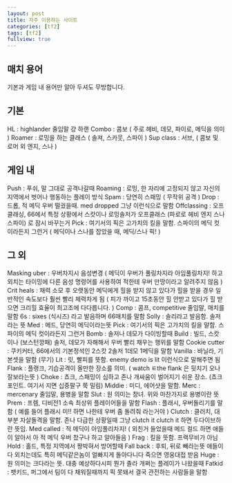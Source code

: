 ```yaml
---
layout: post
title: 자주 이용하는 사이트
categories: [tf2]
tags: [tf2]
fullview: true
---
```


## 매치 용어
기본과 게임 내 용어만 알아 두셔도 무방합니다.

## 기본
HL : highlander 줄임말 걍 하랜 
Combo : 콤보 ( 주로 헤비, 데모, 파이로, 메딕을 의미 )
Roamer : 로밍을 하는 클래스 ( 솔져, 스카웃, 스파이 )
Sup class : 서브, ( 콤보 및 로머 외 엔지, 스나 )

## 게임 내
Push : 푸쉬, 말 그대로 공격나갈때 
Roaming : 로밍, 한 자리에 고정되지 않고 자신의 지역에서 벗어나 행동하는 플레이 방식
Spam : 당연히 스패밍 ( 무작위 공격 )
Drop : 드롭, 적 메딕 우버 떨궜을때. med dropped 그냥 이런식으로 말함 
Offclassing : 오프클래싱, 66에서 특정 상황에서 
스캇이나 로밍솔저가 오프클래스 (파로로 헤비 엔지 스나 스파이) 로 잠시 바꾸는거 
Pick : 여기서의 픽은 고가치의 킬을 말함. 스파이의 메딕 컷이라든지 그런거 
( 메딕이나 스나를 잡았을 때, 메딕/스나 픽! )

## 그 외
Masking uber : 우버차지시 음성변경
( 메딕이 우버가 풀링차지라 아임풀링차지! 하고 외치는 타이밍에 다른 음성 명령어를 사용하여 적한테 우버 만땅이라고 알려주지 않음 )
Crit heals : 채력 소모 후 오랫동안 메딕에게 힐을 받지 않고 있다가 힐을 받을 경우 일반적인 속도보다 훨씬 빨리 체력차게 됨
( 피가 까이고 15초동안 힐 안받고 있다가 힐 받으면 크리힐 효율이 최고조에 다다릅니다. )
Comp : 콤프, competitive 줄임말, 매치를 말함 
6s : sixes (식시즈) 라고 발음하며 66매치를 말함 
Solly : 솔리라고 발음함. 솔저라는 뜻 
Med : 메드, 당연히 메딕이라는뜻 
Pick : 여기서의 픽은 고가치의 킬을 말함. 스파이의 메딕 컷이라든지 그런거 
Bomb : 솔저나 데모가 다이빙할때 
Build : 빌드, 스캇이나 (보스턴깡패) 솔저, 데모가 자해해서 우버 빨리 채우는 행위를 말함 
Cookie cutter : 쿠키커터, 66에서의 기본정석인 2스캇 2솔저 1데모 1메딕을 말함 
Vanilla : 바닐라, 기본셋을 말함 (무기) 
Lit : 릿, 빨피를 뜻함. enemy demo is lit 이런식으로 말해주면 됨 
Flank : 플랭크, 기습공격이 올만한 장소를 의미. 
( watch ㅌthe flank 은 뒷치기 오나 잘보라는뜻 ) 
Choke : 쵸크, 스패밍이 심하고 존나 개싸움이 벌어지기 쉬운 장소. 
(쵸크포인트. 여기서 지면 십중팔구 쭉 밀림) 
Middie : 미디, 에어샷을 말함. 
Merc : mercenary 줄임말, 용병을 말함 
Slut : 원 의미는 창녀. 위와 마찬가지로 용병이란 뜻
Prem : 프렘, 디비전1 소속 최상위 플레이어들을 말함
Flash : 플래시, 우버돌리기를 말함 
( 예를 들어 플래시 미!! 하면 나한테 우버 좀 돌려줘 라는거야 ) 
Clutch : 클러치, 대부분 자살돌격을 말함. 
존나 다급한 상황일때 그냥 clutch it clutch it 하면 두다이브하란 뜻임. 
Med called : 적 메딕이 아임풀리차지! 
( 외친거 들었을때 메드 컬드 하면 애들이 알아서 아 적 메딕 우버 찼구나 하고 알아들음 )
Frag : 킬을 뜻함. 프랙무비가 아님
Hold : 홀드, 특정 지역에서 짱박혀서 방어할때 
Fall back : 후퇴, 뒤로 빼라는뜻 애들이 다 외치는데도 
특히 메딕같은놈이 얼빠지게 돌아다니다 죽으면 영웅대접 받음
Huge : 원 의미는 크다라는 뜻. 대충 예상하다시피 뭔가 졸라 개쩌는 플레이가 나왔을때 
Fatkid : 팻키드, 퍼그에서 팀이 다 채워질때까지 픽 못돼서 결국 관전하는 사람들을 말함
